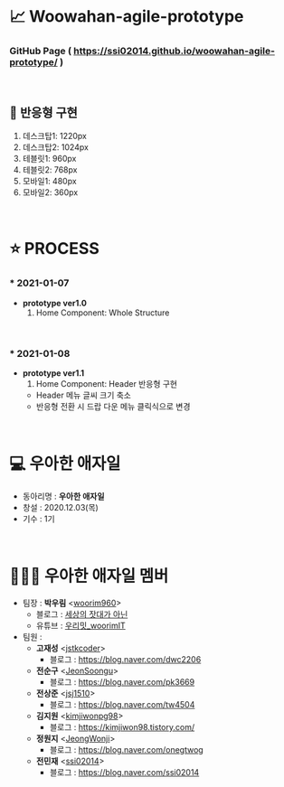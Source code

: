 # 📈 Woowahan-agile-prototype
### **GitHub Page** ( https://ssi02014.github.io/woowahan-agile-prototype/ )

<br>

## 🚀 반응형 구현
  1. 데스크탑1: 1220px
  2. 데스크탑2: 1024px
  3. 테블릿1: 960px
  4. 테블릿2: 768px
  5. 모바일1: 480px
  6. 모바일2: 360px
<br>

# ⭐ PROCESS
### * 2021-01-07

- **prototype ver1.0**
   1. Home Component: Whole Structure

<br>

### * 2021-01-08
- **prototype ver1.1**
   1. Home Component: Header 반응형 구현
     - Header 메뉴 글씨 크기 축소
     - 반응형 전환 시 드랍 다운 메뉴 클릭식으로 변경
<br>


# 💻 우아한 애자일
* 동아리명 : **우아한 애자일**  
* 창설 : 2020.12.03(목)
* 기수 : 1기

<br>

# 👨🏻‍💻 우아한 애자일 멤버 
* 팀장 : **박우림** <[woorim960](https://github.com/woorim960)>
   - 블로그 : [세상의 잣대가 아닌](https://blog.naver.com/dnfla420)
   - 유튜브 : [우리밋_woorimIT](https://www.youtube.com/channel/UCS0F25vig_sPIQXMiK8IdSg?view_as=subscriber)
* 팀원 :
   - **고재성** <[jstkcoder](https://github.com/jstkcoder)>
      - 블로그 : https://blog.naver.com/dwc2206
   - **전순구** <[JeonSoongu](https://github.com/JeonSoongu)>
      - 블로그 : https://blog.naver.com/pk3669
   - **전상준** <[jsj1510](https://github.com/jsj1510)>
      - 블로그 : https://blog.naver.com/tw4504
   - **김지원** <[kimjiwonpg98](https://github.com/kimjiwonpg98)>
      - 블로그 : https://kimjiwon98.tistory.com/ 
   - **정원지** <[JeongWonji](https://github.com/JeongWonji)>
      - 블로그 : https://blog.naver.com/onegtwog
   - **전민재** <[ssi02014](https://github.com/ssi02014)>
      - 블로그 : https://blog.naver.com/ssi02014
   
<br>







